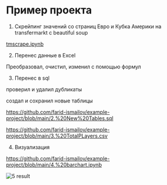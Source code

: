 # Пример проекта

  1. Скрейпинг значений со страниц Евро и Кубка Америки на transfermarkt с beautiful soup


[tmscrape.ipynb](https://github.com/farid-ismailov/example-project/blob/main/1.%20tmscrape.ipynb)

  2. Перенес данные в Excel

Преобразовал, очистил, изменил с помощью формул

  3. Перенес в sql

проверил и удалил дубликаты

создал и сохранил новые таблицы


https://github.com/farid-ismailov/example-project/blob/main/2.%20New%20Tables.sql

https://github.com/farid-ismailov/example-project/blob/main/3.%20TotalPLayers.csv

  4. Визуализация

https://github.com/farid-ismailov/example-project/blob/main/4.%20barchart.ipynb

![5  result](https://github.com/farid-ismailov/example-project/assets/168868222/e8c6baa5-d997-4600-8b60-8495cea8666b)
